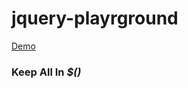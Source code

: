 # jquery-playrground
[Demo](https://khanhchitran.github.io/jquery-playrground/)


### Keep All In ***$()***
